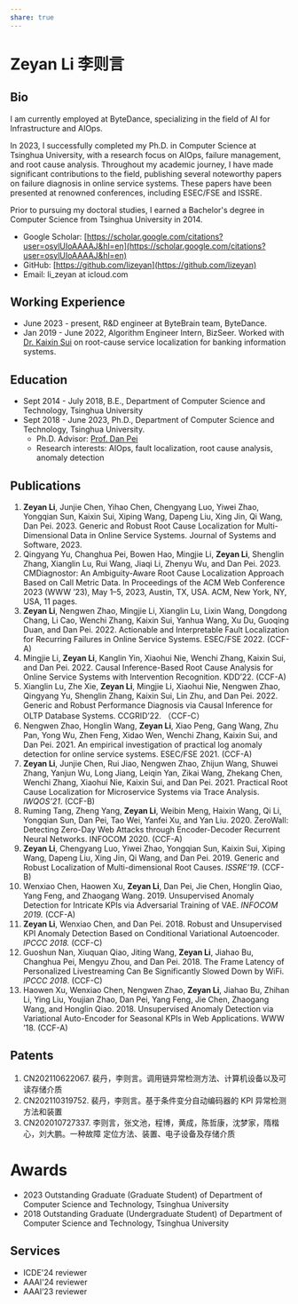 ```yaml
---
share: true
---
```

# Zeyan Li 李则言

## Bio
I am currently employed at ByteDance, specializing in the field of AI for Infrastructure and AIOps. 

In 2023, I successfully completed my Ph.D. in Computer Science at Tsinghua University, with a research focus on AIOps, failure management, and root cause analysis. Throughout my academic journey, I have made significant contributions to the field, publishing several noteworthy papers on failure diagnosis in online service systems. These papers have been presented at renowned conferences, including ESEC/FSE and ISSRE. 

Prior to pursuing my doctoral studies, I earned a Bachelor's degree in Computer Science from Tsinghua University in 2014.

- Google Scholar: [https://scholar.google.com/citations?user=osylUIoAAAAJ&hl=en](https://scholar.google.com/citations?user=osylUIoAAAAJ&hl=en)
- GitHub: [https://github.com/lizeyan](https://github.com/lizeyan)
- Email: li_zeyan at icloud.com

## Working Experience
- June 2023 - present, R&D engineer at ByteBrain team, ByteDance.
- Jan 2019 - June 2022, Algorithm Engineer Intern, BizSeer. Worked with [Dr. Kaixin Sui](https://scholar.google.com/citations?hl=zh-CN&user=UruxciEAAAAJ&view_op=list_works&sortby=pubdate) on root-cause service localization for banking information systems.
## Education
- Sept 2014 - July 2018, B.E., Department of Computer Science and Technology, Tsinghua University
- Sept 2018 - June 2023, Ph.D., Department of Computer Science and Technology, Tsinghua University. 
	- Ph.D. Advisor: [Prof. Dan Pei](https://netman.aiops.org/~peidan/)
	- Research interests: AIOps, fault localization, root cause analysis, anomaly detection
## Publications
1.  **Zeyan Li**, Junjie Chen, Yihao Chen, Chengyang Luo, Yiwei Zhao, Yongqian Sun, Kaixin Sui, Xiping Wang, Dapeng Liu, Xing Jin, Qi Wang, Dan Pei. 2023. Generic and Robust Root Cause Localization for Multi-Dimensional Data in Online Service Systems. Journal of Systems and Software, 2023.
2. Qingyang Yu, Changhua Pei, Bowen Hao, Mingjie Li, **Zeyan Li**, Shenglin Zhang, Xianglin Lu, Rui Wang, Jiaqi Li, Zhenyu Wu, and Dan Pei. 2023. CMDiagnostor: An Ambiguity-Aware Root Cause Localization Approach Based on Call Metric Data. In Proceedings of the ACM Web Conference 2023 (WWW ’23), May 1–5, 2023, Austin, TX, USA. ACM, New York, NY, USA, 11 pages.
3. **Zeyan Li**, Nengwen Zhao, Mingjie Li, Xianglin Lu, Lixin Wang, Dongdong Chang, Li Cao, Wenchi Zhang, Kaixin Sui, Yanhua Wang, Xu Du, Guoqing Duan, and Dan Pei. 2022. Actionable and Interpretable Fault Localization for Recurring Failures in Online Service Systems. ESEC/FSE 2022. (CCF-A)
4. Mingjie Li, **Zeyan Li**, Kanglin Yin, Xiaohui Nie, Wenchi Zhang, Kaixin Sui, and Dan Pei. 2022. Causal Inference-Based Root Cause Analysis for Online Service Systems with Intervention Recognition. KDD’22. (CCF-A)
5. Xianglin Lu, Zhe Xie, **Zeyan Li**, Mingjie Li, Xiaohui Nie, Nengwen Zhao, Qingyang Yu, Shenglin Zhang, Kaixin Sui, Lin Zhu, and Dan Pei. 2022. Generic and Robust Performance Diagnosis via Causal Inference for OLTP Database Systems. CCGRID’22. （CCF-C）
6. Nengwen Zhao, Honglin Wang, **Zeyan Li**, Xiao Peng, Gang Wang, Zhu Pan, Yong Wu, Zhen Feng, Xidao Wen, Wenchi Zhang, Kaixin Sui, and Dan Pei. 2021. An empirical investigation of practical log anomaly detection for online service systems. ESEC/FSE 2021. (CCF-A)
7. **Zeyan Li**, Junjie Chen, Rui Jiao, Nengwen Zhao, Zhijun Wang, Shuwei Zhang, Yanjun Wu, Long Jiang, Leiqin Yan, Zikai Wang, Zhekang Chen, Wenchi Zhang, Xiaohui Nie, Kaixin Sui, and Dan Pei. 2021. Practical Root Cause Localization for Microservice Systems via Trace Analysis. *IWQOS’21*. (CCF-B)
8. Ruming Tang, Zheng Yang, **Zeyan Li**, Weibin Meng, Haixin Wang, Qi Li, Yongqian Sun, Dan Pei, Tao Wei, Yanfei Xu, and Yan Liu. 2020. ZeroWall: Detecting Zero-Day Web Attacks through Encoder-Decoder Recurrent Neural Networks. INFOCOM 2020. (CCF-A)
9. **Zeyan Li**, Chengyang Luo, Yiwei Zhao, Yongqian Sun, Kaixin Sui, Xiping Wang, Dapeng Liu, Xing Jin, Qi Wang, and Dan Pei. 2019. Generic and Robust Localization of Multi-dimensional Root Causes. *ISSRE’19*. (CCF-B)
10. Wenxiao Chen, Haowen Xu, **Zeyan Li**, Dan Pei, Jie Chen, Honglin Qiao, Yang Feng, and Zhaogang Wang. 2019. Unsupervised Anomaly Detection for Intricate KPIs via Adversarial Training of VAE. *INFOCOM 2019.* (CCF-A)
11. **Zeyan Li**, Wenxiao Chen, and Dan Pei. 2018. Robust and Unsupervised KPI Anomaly Detection Based on Conditional Variational Autoencoder. *IPCCC 2018.* (CCF-C)
12. Guoshun Nan, Xiuquan Qiao, Jiting Wang, **Zeyan Li**, Jiahao Bu, Changhua Pei, Mengyu Zhou, and Dan Pei. 2018. The Frame Latency of Personalized Livestreaming Can Be Significantly Slowed Down by WiFi. *IPCCC 2018*. (CCF-C)
13. Haowen Xu, Wenxiao Chen, Nengwen Zhao, **Zeyan Li**, Jiahao Bu, Zhihan Li, Ying Liu, Youjian Zhao, Dan Pei, Yang Feng, Jie Chen, Zhaogang Wang, and Honglin Qiao. 2018. Unsupervised Anomaly Detection via Variational Auto-Encoder for Seasonal KPIs in Web Applications. WWW ’18. (CCF-A)
## Patents
1. CN202110622067. 裴丹，李则言。调用链异常检测方法、计算机设备以及可读存储介质
2. CN202110319752. 裴丹，李则言。基于条件变分自动编码器的 KPI 异常检测方法和装置
3. CN202010727337. 李则言，张文池，程博，黄成，陈哲康，沈梦家，隋楷心，刘大鹏。一种故障 定位方法、装置、电子设备及存储介质

# Awards
- 2023 Outstanding Graduate (Graduate Student) of Department of Computer Science and Technology, Tsinghua University
- 2018 Outstanding Graduate (Undergraduate Student) of Department of Computer Science and Technology, Tsinghua University

## Services
- ICDE'24 reviewer
- AAAI'24 reviewer
- AAAI’23 reviewer                                   
